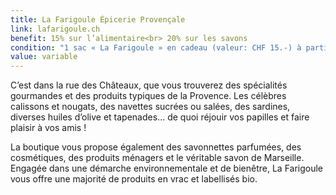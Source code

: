 ```yaml
---
title: La Farigoule Épicerie Provençale
link: lafarigoule.ch
benefit: 15% sur l’alimentaire<br> 20% sur les savons
condition: "1 sac « La Farigoule » en cadeau (valeur: CHF 15.-) à partir de CHF 40.- d’achat "
value: variable
---
```


C’est dans la rue des Châteaux,
que vous trouverez des spécialités
gourmandes et des produits
typiques de la Provence.
Les célèbres calissons et nougats,
des navettes sucrées ou
salées, des sardines, diverses
huiles d’olive et tapenades...
de quoi réjouir vos papilles et
faire plaisir à vos amis !

La boutique vous propose
également des savonnettes
parfumées, des cosmétiques,
des produits ménagers et le
véritable savon de Marseille.
Engagée dans une démarche
environnementale et de bienêtre,
La Farigoule vous offre
une majorité de produits en
vrac et labellisés bio.
